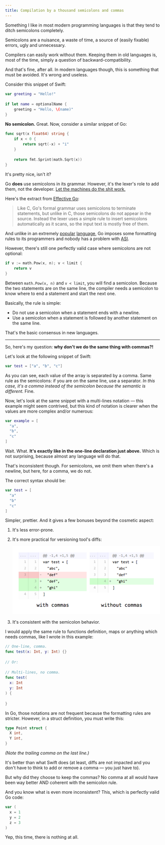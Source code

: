```yaml
---
title: Compilation by a thousand semicolons and commas
---
```


Something I like in most modern programming languages is that they tend to ditch semicolons completely.

Semicolons are a nuisance, a waste of time, a source of (easily fixable) errors, ugly and unnecessary.

Compilers can easily work without them. Keeping them in old languages is, most of the time, simply a question of backward-compatibility.

And that's fine, after all. In modern languages though, this is something that must be avoided. It's wrong and useless.

Consider this snippet of Swift:

```swift
var greeting = "Hello!"

if let name = optionalName {
    greeting = "Hello, \(name)"
}
```

**No semicolon.** Great. Now, consider a similar snippet of Go:

```go
func sqrt(x float64) string {
	if x < 0 {
		return sqrt(-x) + "i"
	}

	return fmt.Sprint(math.Sqrt(x))
}
```

It's pretty nice, isn't it?

Go **does** use semicolons in its grammar. However, it's the lexer's role to add them, not the developer. [Let the machines do the shit work.][swork]

Here's the extract from [Effective Go](https://golang.org/doc/effective_go.html#semicolons):

> Like C, Go's formal grammar uses semicolons to terminate statements, but unlike in C, those semicolons do not appear in the source. Instead the lexer uses a simple rule to insert semicolons automatically as it scans, so the input text is mostly free of them.

And unlike in an extremely [popular][asi1] [language][asi2], Go imposes some formatting rules to its programmers and nobody has a problem with [ASI][asi3].

However, there's still one perfectly valid case where semicolons are not optional:

```go
if v := math.Pow(x, n); v < limit {
	return v
}
```

Between `math.Pow(x, n)` and `v < limit`, you will find a semicolon. Because the two statements are on the same line, the compiler needs a semicolon to know where to end a statement and start the next one.

Basically, the rule is simple:

- Do not use a semicolon when a statement ends with a newline.
- Use a semicolon when a statement is followed by another statement on the same line.

That's the basic consensus in new languages.

---

So, here's my question: **why don't we do the same thing with commas?!**

Let's look at the following snippet of Swift:

```swift
var test = ["a", "b", "c"]
```

As you can see, each value of the array is separated by a comma. Same rule as the semicolons: if you are on the same line, use a separator. _In this case, it's a comma instead of the semicolon because the semantic is different._ Fine.

Now, let's look at the same snippet with a multi-lines notation — this example might seem contrived, but this kind of notation is clearer when the values are more complex and/or numerous:

```swift
var example = [
  "a",
  "b",
  "c"
]
```

Wait. What. **It's exactly like in the one-line declaration just above.** Which is not surprising, because almost any language will do that.

That's inconsistent though. For semicolons, we omit them when there's a newline, but here, for a comma, we do not.

The correct syntax should be:

```swift
var test = [
  "a"
  "b"
  "c"
]
```

Simpler, prettier. And it gives a few bonuses beyond the cosmetic aspect:

1. It's less error-prone.
2. It's more practical for versioning tool's diffs:

    ![Diff][image-diff]

3. It's consistent with the semicolon behavior.

I would apply the same rule to functions definition, maps or anything which needs commas, like I wrote in this example:

```swift
// One-line, comma.
func test(x: Int, y: Int) {}

// Or:

// Multi-lines, no comma.
func test(
  x: Int
  y: Int  
) {

}
```

In Go, those notations are not frequent because the formatting rules are stricter. However, in a struct definition, you must write this:

```go
type Point struct {
  X int,
  Y int,
}
```

_(Note the trailing comma on the last line.)_

It's better than what Swift does (at least, diffs are not impacted and you don't have to think to add or remove a comma — you just have to).

But why did they choose to keep the commas? No comma at all would have been way better AND coherent with the semicolon rule.

And you know what is even more inconsistent? This, which is perfectly valid Go code:

```go
var (
  x = 1
  y = 2
  z = 3
)
```

Yep, this time, there is nothing at all.


[swork]: http://zachholman.com/posts/shit-work/
[asi1]: http://blog.izs.me/post/2353458699/an-open-letter-to-javascript-leaders-regarding
[asi2]: http://mislav.uniqpath.com/2010/05/semicolons/
[asi3]: http://inimino.org/~inimino/blog/javascript_semicolons

[image-diff]: /static/posts/2015-09-27-diff.png
